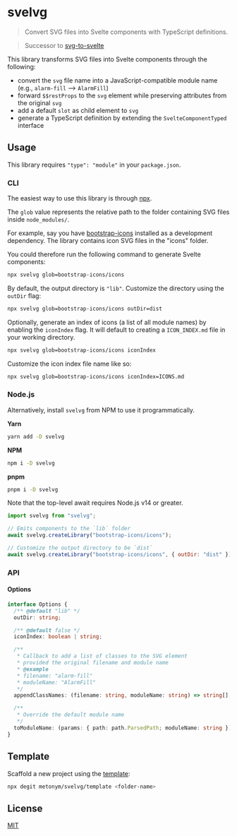 # svelvg

> Convert SVG files into Svelte components with TypeScript definitions.

> Successor to [svg-to-svelte](https://github.com/metonym/svg-to-svelte)

This library transforms SVG files into Svelte components through the following:

- convert the `svg` file name into a JavaScript-compatible module name (e.g., `alarm-fill` --> `AlarmFill`)
- forward `$$restProps` to the `svg` element while preserving attributes from the original `svg`
- add a default `slot` as child element to `svg`
- generate a TypeScript definition by extending the `SvelteComponentTyped` interface

## Usage

This library requires `"type": "module"` in your `package.json`.

### CLI

The easiest way to use this library is through [npx](https://nodejs.dev/learn/the-npx-nodejs-package-runner).

The `glob` value represents the relative path to the folder containing SVG files inside `node_modules/`.

For example, say you have [bootstrap-icons](https://github.com/twbs/icons) installed as a development dependency. The library contains icon SVG files in the "icons" folder.

You could therefore run the following command to generate Svelte components:

```sh
npx svelvg glob=bootstrap-icons/icons
```

By default, the output directory is `"lib"`. Customize the directory using the `outDir` flag:

```sh
npx svelvg glob=bootstrap-icons/icons outDir=dist
```

Optionally, generate an index of icons (a list of all module names) by enabling the `iconIndex` flag. It will default to creating a `ICON_INDEX.md` file in your working directory.

```sh
npx svelvg glob=bootstrap-icons/icons iconIndex
```

Customize the icon index file name like so:

```sh
npx svelvg glob=bootstrap-icons/icons iconIndex=ICONS.md
```

### Node.js

Alternatively, install `svelvg` from NPM to use it programmatically.

**Yarn**

```sh
yarn add -D svelvg
```

**NPM**

```sh
npm i -D svelvg
```

**pnpm**

```sh
pnpm i -D svelvg
```

Note that the top-level await requires Node.js v14 or greater.

```js
import svelvg from "svelvg";

// Emits components to the `lib` folder
await svelvg.createLibrary("bootstrap-icons/icons");

// Customize the output directory to be `dist`
await svelvg.createLibrary("bootstrap-icons/icons", { outDir: "dist" });
```

### API

#### Options

```ts
interface Options {
  /** @default "lib" */
  outDir: string;

  /** @default false */
  iconIndex: boolean | string;

  /**
   * Callback to add a list of classes to the SVG element
   * provided the original filename and module name
   * @example
   * filename: "alarm-fill"
   * moduleName: "AlarmFill"
   */
  appendClassNames: (filename: string, moduleName: string) => string[];

  /**
   * Override the default module name
   */
  toModuleName: (params: { path: path.ParsedPath; moduleName: string }) => string;
}
```

## Template

Scaffold a new project using the [template](template):

```sh
npx degit metonym/svelvg/template <folder-name>
```

## License

[MIT](LICENSE)
